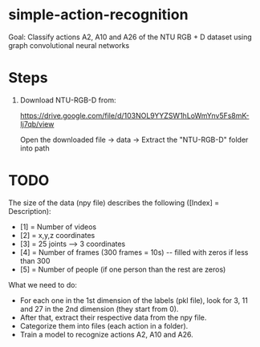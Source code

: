# simple-action-recognition
Goal: Classify actions A2, A10 and A26 of the NTU RGB + D dataset using graph convolutional neural networks

# Steps
1) Download NTU-RGB-D from:

   https://drive.google.com/file/d/103NOL9YYZSW1hLoWmYnv5Fs8mK-Ij7qb/view
   
   Open the downloaded file -> data -> Extract the "NTU-RGB-D" folder into path
   
# TODO
   The size of the data (npy file) describes the following ([Index] = Description):
   - [1] = Number of videos
   - [2] = x,y,z coordinates 
   - [3] = 25 joints --> 3 coordinates
   - [4] = Number of frames (300 frames = 10s) -- filled with zeros if less than 300
   - [5] = Number of people (if one person than the rest are zeros)
   
   What we need to do:
   
   - For each one in the 1st dimension of the labels (pkl file), look for 3, 11 and 27 in the 2nd dimension (they start from 0).
   - After that, extract their respective data from the npy file.
   - Categorize them into files (each action in a folder).
   - Train a model to recognize actions A2, A10 and A26.
